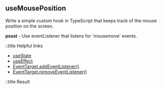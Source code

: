 ## useMousePosition

Write a simple custom hook in TypeScript that keeps track of the mouse position on the screen. 

**pssst** - Use eventListener that listens for 'mousemove' events.

::title Helpful links

- [useState](https://beta.reactjs.org/reference/react/useState)
- [useEffect](https://beta.reactjs.org/reference/react/useEffect)
- [EventTarget.addEventListener()](https://developer.mozilla.org/en-US/docs/Web/API/EventTarget/addEventListener)
- [EventTarget.removeEventListener()](https://developer.mozilla.org/en-US/docs/Web/API/EventTarget/removeEventListener)

::title Result

